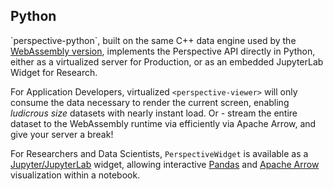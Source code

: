 ## Python

\`perspective-python\`, built on the same C++ data engine used by the
[WebAssembly version](https://perspective.finos.org/docs/obj/perspective-python/), implements
the Perspective API directly in Python, either as a virtualized server for
Production, or as an embedded JupyterLab Widget for Research.

For Application Developers, virtualized `<perspective-viewer>` will only
consume the data necessary to render the current screen, enabling _ludicrous size_
datasets with nearly instant load. Or - stream the entire dataset to the
WebAssembly runtime via efficiently via Apache Arrow, and give your server a
break!

For Researchers and Data Scientists, `PerspectiveWidget` is available as a
[Jupyter/JupyterLab](https://jupyterlab.readthedocs.io/en/stable/) widget,
allowing interactive [Pandas](https://pandas.pydata.org/) and
[Apache Arrow](https://arrow.apache.org/) visualization within a notebook.
